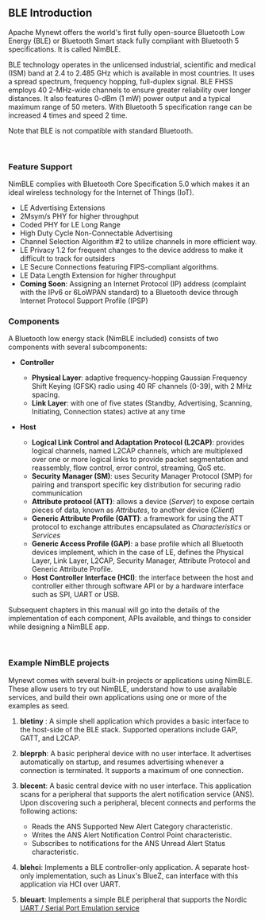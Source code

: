## BLE Introduction

Apache Mynewt offers the world's first fully open-source Bluetooth Low Energy (BLE) or Bluetooth Smart stack fully compliant with Bluetooth 5 specifications. It is called NimBLE.

BLE technology operates in the unlicensed industrial, scientific and medical (ISM) band at 2.4 to 2.485 GHz which is available in most countries. It uses a spread spectrum, frequency hopping, full-duplex signal. BLE FHSS employs 40 2-MHz-wide channels to ensure greater reliability over longer distances. It also features 0-dBm (1 mW) power output and a typical maximum range of 50 meters.
With Bluetooth 5 specification range can be increased 4 times and speed 2 time.

Note that BLE is not compatible with standard Bluetooth.

<br>

### Feature Support

NimBLE complies with Bluetooth Core Specification 5.0 which makes it an ideal wireless technology for the Internet of Things (IoT).

* LE Advertising Extensions
* 2Msym/s PHY for higher throughput
* Coded PHY for LE Long Range
* High Duty Cycle Non-Connectable Advertising
* Channel Selection Algorithm #2 to utilize channels in more efficient way.
* LE Privacy 1.2 for frequent changes to the device address to make it difficult to track for outsiders
* LE Secure Connections featuring FIPS-compliant algorithms.
* LE Data Length Extension for higher throughput
* **Coming Soon**: Assigning an Internet Protocol (IP) address (complaint with the IPv6 or 6LoWPAN standard) to a Bluetooth device through Internet Protocol Support Profile (IPSP)

### Components

A Bluetooth low energy stack (NimBLE included) consists of two components with several subcomponents:

* **Controller**
    * **Physical Layer**: adaptive frequency-hopping Gaussian Frequency Shift Keying (GFSK) radio using 40 RF channels (0-39), with 2 MHz spacing.
    * **Link Layer**: with one of five states (Standby, Advertising, Scanning, Initiating, Connection states) active at any time
 
* **Host**
    * **Logical Link Control and Adaptation Protocol (L2CAP)**: provides logical channels, named L2CAP channels, which are multiplexed over one or more logical links to provide packet segmentation and reassembly, flow control, error control, streaming, QoS etc. 
    * **Security Manager (SM)**: uses Security Manager Protocol (SMP) for pairing and transport specific key distribution for securing radio communication
    * **Attribute protocol (ATT)**: allows a device (*Server*) to expose certain pieces of data, known as *Attributes*, to another device (*Client*)
    * **Generic Attribute Profile (GATT)**: a framework for using the ATT protocol to exchange attributes encapsulated as *Characteristics* or *Services* 
    * **Generic Access Profile (GAP)**: a base profile which all Bluetooth devices implement, which in the case of LE, defines the Physical Layer, Link Layer, L2CAP, Security Manager, Attribute Protocol and Generic Attribute Profile. 
    * **Host Controller Interface (HCI)**: the interface between the host and controller either through software API or by a hardware interface such as SPI, UART or USB.
    
Subsequent chapters in this manual will go into the details of the implementation of each component, APIs available, and things to consider while designing a NimBLE app.

<br>

### Example NimBLE projects

Mynewt comes with several built-in projects or applications using NimBLE. These allow users to try out NimBLE, understand how to use available services, and build their own applications using one or more of the examples as seed.

1. **bletiny** : A simple shell application which provides a basic interface to the host-side of the BLE stack. Supported operations include GAP, GATT, and L2CAP.

2. **bleprph**: A basic peripheral device with no user interface. It advertises automatically on startup, and resumes advertising whenever a connection is terminated. It supports a maximum of one connection.

3. **blecent**: A basic central device with no user interface.  This application scans for a peripheral that supports the alert notification service (ANS).  Upon discovering such a peripheral, blecent connects and performs the following actions:

    * Reads the ANS Supported New Alert Category characteristic.
    * Writes the ANS Alert Notification Control Point characteristic.
    * Subscribes to notifications for the ANS Unread Alert Status characteristic.


4. **blehci**: Implements a BLE controller-only application.  A separate host-only implementation, such as Linux's BlueZ, can interface with this application via HCI over UART.

5. **bleuart**:  Implements a simple BLE peripheral that supports the Nordic
[UART / Serial Port Emulation service](https://developer.nordicsemi.com/nRF5_SDK/nRF51_SDK_v8.x.x/doc/8.0.0/s110/html/a00072.html)

<br>
